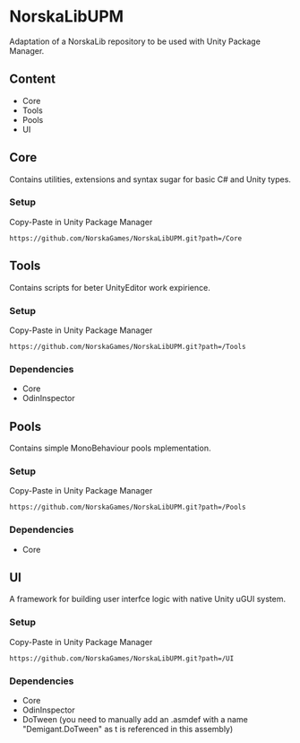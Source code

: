 # NorskaLibUPM
Adaptation of a NorskaLib repository to be used with Unity Package Manager. 
## Content
* Core
* Tools
* Pools
* UI
## Core
Contains utilities, extensions and syntax sugar for basic C# and Unity types.
### Setup
Copy-Paste in Unity Package Manager
```
https://github.com/NorskaGames/NorskaLibUPM.git?path=/Core
```

## Tools
Contains scripts for beter UnityEditor work expirience.
### Setup
Copy-Paste in Unity Package Manager
```
https://github.com/NorskaGames/NorskaLibUPM.git?path=/Tools
```
### Dependencies
* Core
* OdinInspector

## Pools
Contains simple MonoBehaviour pools mplementation.
### Setup
Copy-Paste in Unity Package Manager
```
https://github.com/NorskaGames/NorskaLibUPM.git?path=/Pools
```
### Dependencies
* Core

## UI
A framework for building user interfce logic with native Unity uGUI system. 
### Setup
Copy-Paste in Unity Package Manager
```
https://github.com/NorskaGames/NorskaLibUPM.git?path=/UI
```
### Dependencies
* Core
* OdinInspector
* DoTween (you need to manually add an .asmdef with a name "Demigant.DoTween" as t is referenced in this assembly)
